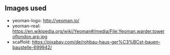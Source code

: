 ##  Images used

- yeoman-logo: http://yeoman.io/
- yeoman-real: https://en.wikipedia.org/wiki/Yeoman#/media/File:Yeoman.warder.toweroflondon.arp.jpg
- scaffold: https://pixabay.com/de/rohbau-haus-ger%C3%BCst-bauen-baustelle-699942/
